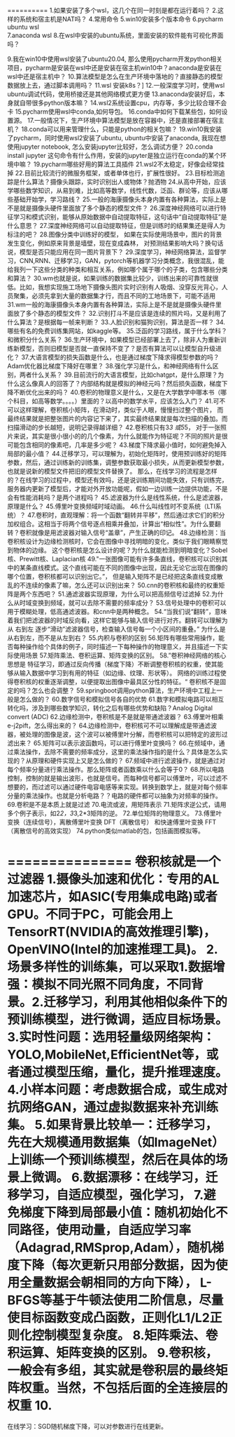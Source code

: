 
==========
1.如果安装了多个wsl，这几个在同一时刻是都在运行着吗？
2.这样的系统和宿主机是NAT吗？
4.常用命令
5.win10安装多个版本命令
6.pycharm   ubuntu  wsl  
7.anaconda wsl
8.在wsl中安装的ubuntu系统，里面安装的软件能有可视化界面吗？

9.我在win10中使用wsl安装了ubuntu20.04, 那么使用pycharm开发python相关项目，pycharm是安装在wsl中还是安装在宿主机win10中？anaconda是安装在wsl中还是宿主机中？
10.算法模型是怎么在生产环境中落地的？直接静态的模型数据放上去，通过脚本调用吗？
11.wsl 安装k8s？]
12.一般深度学习时，使用wsl ubuntu调试代码，使用桥接还是其他网络模式更方便
13.anaconda安装好后，本身就自带很多python版本嘛？
14.wsl2系统设置cpu，内存等，多少比较合理不会卡 
15.pycharm使用wsl中conda,如何导包。
16.conda中如何下载某些包，如何设置源。
17.一般情况下，生产环境中算法模型是放在容器中，还是直接部署在宿主机？
18.conda可以用来管理什么，只能是python的相关包嘛？
19.win10我安装了pycharm，同时使用wsl2安装了ubuntu, ubuntu中安装了anaconda, 我现在想使用jupyter notebook, 怎么安装jupyter比较好，怎么调试方便？
20.conda install jupyter  这句命令有什么作用，安装的jupyter是独立运行在conda的某个环境中嘛？
19.pycharm哪些好用的算法工具插件
21.wsl2不太稳定，好像会经常挂掉
22.目前比较流行的微服务框架，或者单体也行，扩展性很好。
23.目标检测追踪是什么算法？摄像头跟踪，实时识别出人或物体？抛洒物
24.从高中开始，应该学哪些数学知识，从易到难，比如高等数学，线性代数，泛函、群论等，应该从哪些基础开始学，学习路线？
25.一般的海康摄像头本身内置有各种算法，实际上是不是就是摄像头硬件里面放了多个静态的模型文件？
26.深度神经网络可以进行特征学习和模式识别，能够从原始数据中自动提取特征，这句话中“自动提取特征”是什么意思？
27.深度神经网络可以自动提取特征，但是训练时的结果集还是得人为标注的吧？
28.图像分类中训练好的模型， 如果在实际使用场景中，图片的背景发生变化，例如原来背景是墙壁，现在变成森林， 对预测结果影响大吗？换句话说，模型是否只能应用在同一图片背景下？
29.深度学习，神经网络算法，监督学习，CNN,RNN、迁移学习，GAN，pytorch等机器学习分类概念，我很混乱，能给我列一下这些分类的种类和相互关系，例如哪个属于哪个的子类，包含哪些分类和算法？
30.wm也就是说，如果训练的数据集比较少，训练出来的可靠性就很低。比如，我想实现施工场地下摄像头图片实时识别有人吸烟、没穿反光背心，人员聚集，必须先拿到大量的数据集才行，而且不同的工地场景下，可能不适用
31.wm一般的海康摄像头本身内置有各种算法，实际上是不是就是摄像头硬件里面放了多个静态的模型文件？
32.识别打斗不是应该是连续的照片吗，又是利用了什么算法？是根据每一帧来判断？
33.人脸识别和猫狗识别，算法是否一样？
34.哪些有名的免费训练集网站，如kaggle等。
35.泛函的学习路线，属于什么学科？和微积分什么关系？
36.生产环境中，如果模型已经部署上去了，除非人为重新训练新模型，否则旧模型是否就一直保持不变了？是否有算法可以让模型自升级进化？
37.大语言模型的损失函数是什么，也是通过梯度下降求得模型参数的吗？Adam优化器比梯度下降好在哪里？
38.强化学习是什么，和神经网络有什么区别，两者什么关系？
39.目前流行的大语言模型，比如chatgpt，是什么原理？为什么这么像真人的回答了？内部结构就是模拟的神经元吗？然后损失函数，梯度下降不断优化出来的吗？
40.卷积的物理意义是什么，又是在大学数学中哪本书（哪个科目，如高等数学。。。。）里面的？以高中的数学水平，应该怎么入门？
41.可不可以这样理解，卷积核小矩阵，在滑动时，类似于人眼，慢慢扫过整个图片， 而最终结果就是把整张图片的内容记下来了，其实最终结果就是每次扫描的叠加。而扫描滑动的步长越短，说明记录得越详细？
42.卷积核只有3*3 或5*5， 对于一张照片来说，其实是很小很小的的几个像素，为什么就能作为特征呢？不同的照片是很可能包含相同的像素吧，几率是多少呢？
43.梯度下降求最小值时，如何避免掉入局部的最小值？
44.迁移学习，可以理解为，初始化矩阵时，使用预训练好的矩阵参数，然后，通过训练新的训练集，调整参数获取最小损失，从而更新模型参数， 也就是说新的模型文件把旧的模型文件替换了。
   那么，在线学习的流程是怎样的？在线学习的过程中，模型还有效吗，还是说训练期间功能失效，只有训练完，服务器内更新了模型后，才能对外开放功能呢，假如一边训练一边提供功能，不是会有性能消耗吗？是两个进程吗？
45.滤波器为什么是线性系统，什么是滤波器，原理是什么？
45.傅里叶变换频域时域动画。
46.什么叫线性时不变系统（LTI系统）？
47.卷积时，直观理解：将一个函数“翻转并平移”，然后通过求它们的积分加权组合。这相当于将两个信号逐点相乘并叠加，计算出“相似性”。为什么要翻转？卷积就像是用滤波器对输入信号“盖章”，产生正确的印记。
48.边缘检测：当卷积核设计为边缘检测核时，它会在图像中寻找明暗的变化，类似于我们眼睛察觉到物体的边缘。 这个卷积核是怎么设计的呢？为什么就能检测到明暗变化？Sobel核、Prewitt核、Laplacian核 
49."一张图像可能有许多条直线，卷积核可以识别其中的某条直线模式。这个直线可能在不同的图像中出现，因此无论它出现在图像的哪个位置，卷积核都可以识别出它。”， 但是输入矩阵不是已经把这条直线变成散乱的不连续的像素了嘛，怎么还可以识别出来？
50.cnn的卷积核和最终的权重矩阵是两个东西吧？
51.通滤波器实现原理，为什么可以把高频信号过滤掉
52.为什么从时域变换到频域，就可以去除不需要的频率成分？
53.信号处理中的卷积可以用于模糊处理，低高通滤波器。和cnn中是两种概念。
54.“当我们说“翻转”，意味着我们把滤波器的时域反向看，这样它能够与输入信号进行对齐。翻转可以理解为从 右到左 逐步“滑动”滤波器信号，检查输入信号每一个小区间的重叠。” 为什么是从右到左，而不是从左到右？
55.内积与卷积的区别
56.矩阵有哪些常用操作，能否每种操作给个具体的例子，同时描述一下每种操作的物理意义，并且描述一下实际使用场景
57.矩阵乘法、卷积运算、矩阵变换的区别。
58.”卷积神经网络的核心思想是 特征学习，即通过反向传播（梯度下降）不断调整卷积核的权重，使其能够从输入数据中学习到有用的特征（如边缘、纹理、形状等）。
   网络的训练过程使得卷积核的权重逐渐调整，以便提取出图像中最具区分性的特征。“  卷积核不是固定的吗？怎么也会调整？
59.springboot调用python算法，生产环境中工程上一般是怎么做的？
60.数字信号和模拟信号各自的优势
61.数字和模拟电路可以相互转化吗，涉及到哪些数学知识，转化之后有哪些优势和缺陷？Analog Digital convert (ADC)
62.边缘检测中，卷积核是不是就是带通滤波器？
63.傅里叶相乘e-j2pift，怎么得出来的？
64.边缘检测中，卷积核可不可以理解成是带通滤波器，被处理的图像是波，这个波可以被傅里叶分解，而卷积核可以把特定的波形过滤出来？
65.矩阵可以表示波函数吗，可以进行傅里叶变换吗？
66.在频域中，通过乘法操作，去除不需要的频率成分，这里的乘法操作指的是什么？具体是怎么实现的？从原理和硬件实现上又是怎么做的？
67.频域中进行滤波操作，就是通过对每个频率分量进行乘法操作。那么矩阵或者函数乘以什么会等于0？
68.所以电路控制，控制的就是输出波形，也就是信号。而每种信号都可以傅里叶，可以过滤不想要的，而过滤可以通过硬件电容电感等来实现。转换到数学上，就是对每个频率分量的乘法操作。也就是分析电路？？电路的硬件都可以抽象为对频率的操作。
69.卷积是不是本质上就是过滤
70.电流或波，用矩阵表示
71.矩阵求逆公式，请用多个例子表示，如2*2，3*3,2*3矩阵的逆。
72.单位矩阵的物理意义。
73.傅里叶变换（连续信号），离散傅里叶变换 DFT（离散信号） 和快速傅里叶变换 FFT（离散信号的高效实现）
74.python类似matlab的包，包括画图模拟等。

===============
卷积核就是一个过滤器
1.摄像头加速和优化：专用的AL加速芯片，如ASIC(专用集成电路)或者GPU。不同于PC，可能会用上TensorRT(NVIDIA的高效推理引擎)，OpenVINO(Intel的加速推理工具)。
2.场景多样性的训练集，可以采取1.**数据增强**：模拟不同光照不同角度，不同背景。2.**迁移学习**，利用其他相似条件下的预训练模型，进行微调，适应目标场景。
3.实时性问题：选用轻量级网络架构：YOLO,MobileNet,EfficientNet等，或者通过模型压缩，量化，提升推理速度。
4.小样本问题：考虑数据合成，或生成对抗网络GAN，通过虚拟数据来补充训练集。
5.如果背景比较单一：迁移学习，先在大规模通用数据集（如ImageNet）上训练一个预训练模型，然后在具体的场景上微调。
6.数据漂移：在线学习，迁移学习，自适应模型，强化学习，
7.避免梯度下降到局部最小值：随机初始化不同路径，使用动量，自适应学习率（Adagrad,RMSprop,Adam），随机梯度下降（每次更新只用部分数据，因为使用全量数据会朝相同的方向下降），
                       L-BFGS等基于牛顿法使用二阶信息，尽量使目标函数变成凸函数，正则化L1/L2正则化控制模型复杂度。
8.矩阵乘法、卷积运算、矩阵变换的区别。
9.卷积核，一般会有多组，其实就是卷积层的最终矩阵权重。当然，不包括后面的全连接层的权重
10.
=========

在线学习：SGD随机梯度下降，可以对参数进行在线更新。

